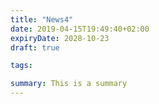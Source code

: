 ```yaml
---
title: "News4"
date: 2019-04-15T19:49:40+02:00
expiryDate: 2028-10-23
draft: true

tags:

summary: This is a summary
---
```


